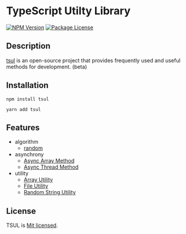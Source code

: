 # TypeScript Utilty Library

<a href="https://www.npmjs.com/~devjin2194" target="_blank"><img src="https://img.shields.io/npm/v/tsul?color=%230b7cbc" alt="NPM Version" /></a>
<a href="https://www.npmjs.com/~devjin2194" target="_blank"><img src="https://img.shields.io/npm/l/tsul" alt="Package License" /></a>

## Description

[tsul](https://github.com/wlsdud2194/tsul) is an open-source project that provides frequently used and useful methods for development. (beta)

## Installation
```
npm install tsul

yarn add tsul
```

## Features

- algorithm
  - [random](src/algorithm/random.ts)
- asynchrony
  - [Async Array Method](src/algorithm/random.ts)
  - [Async Thread Method](src/algorithm/thread.ts)
- utility
  - [Array Utility](src/utility/arrayUtil.ts)
  - [File Utility](src/utility/fileUtil.ts)
  - [Random String Utility](src/utility/randomStringUtil.ts)

## License

TSUL is [Mit licensed](LICENSE).
